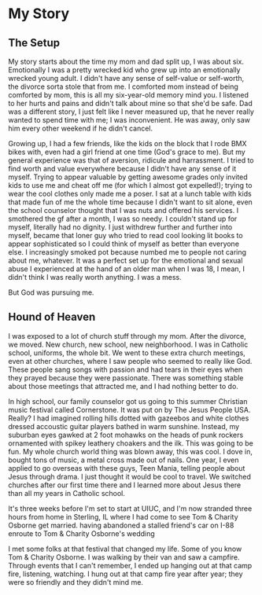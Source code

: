 My Story
========

The Setup
---------
My story starts about the time my mom and dad split up, I was about six. Emotionally I was a pretty wrecked kid who grew up into an emotionally wrecked young adult. I didn't have any sense of self-value or self-worth, the divorce sorta stole that from me. I comforted mom instead of being comforted by mom, this is all my six-year-old memory mind you. I listened to her hurts and pains and didn't talk about mine so that she'd be safe. Dad was a different story, I just felt like I never measured up, that he never really wanted to spend time with me; I was inconvenient. He was away, only saw him every other weekend if he didn't cancel.

Growing up, I had a few friends, like the kids on the block that I rode BMX bikes with, even had a girl friend at one time (God's grace to me). But my general experience was that of aversion, ridicule and harrassment. I tried to find worth and value everywhere because I didn't have any sense of it myself. Trying to appear valuable by getting awesome grades only invited kids to use me and cheat off me (for which I almost got expelled!); trying to wear the cool clothes only made me a poser. I sat at a lunch table with kids that made fun of me the whole time because I didn't want to sit alone, even the school counselor thought that I was nuts and offered his services. I smothered the gf after a month, I was so needy. I couldn't stand up for myself, literally had no dignity. I just withdrew further and further into myself, became that loner guy who tried to read cool looking lit books to appear sophisticated so I could think of myself as better than everyone else. I increasingly smoked pot because numbed me to people not caring about me, whatever. It was a perfect set up for the emotional and sexual abuse I experienced at the hand of an older man when I was 18, I mean, I didn't think I was really worth anything. I was a mess.

But God was pursuing me.

Hound of Heaven
---------------
I was exposed to a lot of church stuff through my mom. After the divorce, we moved. New church, new school, new neighborhood. I was in Catholic school, uniforms, the whole bit. We went to these extra church meetings, even at other churches, where I saw people who seemed to really like God. These people sang songs with passion and had tears in their eyes when they prayed because they were passionate. There was something stable about those meetings that attracted me, and I had nothing better to do.

In high school, our family counselor got us going to this summer Christian music festival called Cornerstone. It was put on by The Jesus People USA. Really? I had imagined rolling hills dotted with gazeebos and white clothes dressed accoustic guitar players bathed in warm sunshine. Instead, my suburban eyes gawked at 2 foot mohawks on the heads of punk rockers ornamented with spikey leathery choakers and the ilk. This was going to be fun. My whole church world thing was blown away, this was cool. I dove in, bought tons of music, a metal cross made out of nails. One year, I even applied to go overseas with these guys, Teen Mania, telling people about Jesus through drama. I just thought it would be cool to travel. We switched churches after our first time there and I learned more about Jesus there than all my years in Catholic school.

It's three weeks before I'm set to start at UIUC, and I'm now stranded three hours from home in Sterling, IL where I had come to see Tom & Charity Osborne get married. having abandoned a stalled friend's car on I-88 enroute to Tom & Charity Osborne's wedding

I met some folks at that festival that changed my life. Some of you know Tom & Charity Osborne. I was walking by their van and saw a campfire. Through events that I can't remember, I ended up hanging out at that camp fire, listening, watching. I hung out at that camp fire year after year; they were so friendly and they didn't mind me. 
